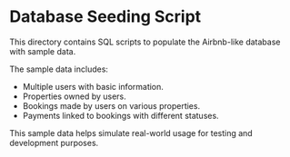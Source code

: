 # Database Seeding Script

This directory contains SQL scripts to populate the Airbnb-like database with sample data.

The sample data includes:

- Multiple users with basic information.
- Properties owned by users.
- Bookings made by users on various properties.
- Payments linked to bookings with different statuses.

This sample data helps simulate real-world usage for testing and development purposes.
